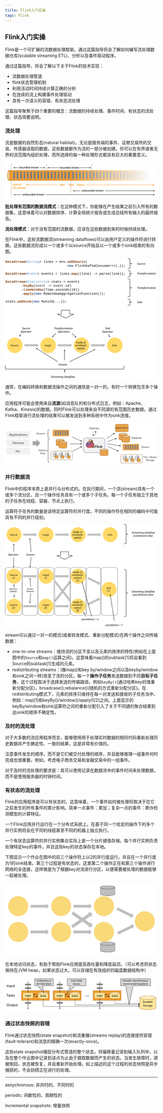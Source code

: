 ```yaml
---
title: Flink入门实操
tags: Flink
---
```

## Flink入门实操

Flink是一个可扩展的流数据处理框架。通过这篇指导将会了解如何编写流处理数据仓库(scalable streaming ETL)、分析以及事件驱动程序。

通过这篇指导，将会了解以下关于Flink的技术实现：

* 流数据处理管道
* flink状态管理机制
* 利用活动时间持续计算正确的分析
* 在连续的流上构建事件处理驱动
* 具有一次语义的容错、有状态流处理

这篇指导聚焦于四个重要的概念：流数据的持续处理、事件时间、有状态的流处理、状态简要说明。

### 流处理

流是数据的自然形态(natural habitat)，无论是服务端的事件、证劵交易所的交易、传感器读取的数据，这些数据都作为流的一部分被创建。你可以在有界或者无界的流范围内组织处理，而所选择的每一种处理形式都具有巨大的重要意义。

![](/images/flink1.png)

**批处理有范围的数据流模式**：在这种模式下，你能够在产生结果之前引入所有的数据集，这意味着可以对数据排序、计算全局统计报告或生成总结所有输入的最终报告。

**流处理模式**：对于没有范围的流数据，应该在这些数据到来的时候持续处理。

在Flink中，这些流数据流(streaming dataflows)可以由用户定义的操作符进行转换。这些数据流形成以一个或多个以source开始且以一个或多个sink结束的有向图。

![](/images/flink2.svg)

通常，在编码转换和数据流操作之间的通信是一对一的。有时一个转换包含多个操作。

应用程序可能会使用来自**流源**(如消息队列和分布式日志，例如：Apache、Kafka、Kinesis)的数据。同时Flink可以处理来自不同源的有范围历史数据。通过Flink框架进行流处理的结果可以被发送到多种系统中作为sink连接。

![](/images/flink3.png)

### 并行数据流

Flink中的程序本质上是并行与分布式的。在执行期间，一个流(stream)具有一个或多个流分区，且一个操作任务具有一个或多个子任务。每一个子任务独立于其他的子任务在线程、容器、节点上执行。

运算符子任务的数量是该特定运算符的并行度。不同的操作符在相同的编码中可能具有不同的并行级别。

![](/images/parallel_dataflow.svg)

stream可以通过一对一的模式(或者转发模式、重新分配模式)在两个操作之间传输数据：

* one-to-one streams：维持流的分区不变以及元素的排序的特性(例如在上面图中的`Source`和`map()`运算之间)。这意味着map()的subtask[1]将会看到Source的subtask[1]生成的元素。
* redistributing streams：(像map()和key by/window之间以及keyby/window和sink之间一样)改变了流的分区。每一个**操作子任务**发送数据到不同**目标子任务**，这个过程取决于选择发送的传输路径。例如`keyBy()`(通过哈希key的值重新分配分区)，broadcase(),rebalance()(随机的方式重新分配分区)。在redistributing模式下，元素的排序只维持在每一对发送和接收的子任务当中，例如：map[1]和keyBy()/window()/apply()[2]之间。上面显示的keyBy/window和sink运算符之间的重新分配引入了关于不同键的聚合结果到达sink的顺序不确定性。

### 及时的流处理

对于大多数的流应用程序而言，能够使用用于处理实时数据的相同代码重新处理历史数据并产生确定性、一致的结果，这是非常有价值的。

注意事件发生的顺序，而不是它们被交付处理的顺序，并且能够推理一组事件何时完成也很重要。例如，考虑电子商务交易和金融交易中的一组事件。

对于及时的流处理的要求是：其可以使用记录在数据流中的事件时间来处理数据，而不是使用服务器的时钟时间。

### 有状态的流处理

Flink的应用程序是可以有状态的，这意味着，一个事件如何被处理将取决于在它之前发生的所有事件的累计影响。简单一点事件：累加；复杂一点的事件：欺诈检测模型的计算特征。

一个Flink应用并行运行在一个分布式系统上。在基于同一个给定的操作下的多个并行实例将会在不同的线程甚至不同的机器上独立执行。

一个有状态运算符的并行实例集合实际上是一个分片键值存储。每个并行实例负责处理特定key的事件，并且这些key的状态保存在本地。

下图显示一个作业在图中的前三个操作符上以2的并行度运行，并且在一个并行度为1的sink结束。第三个过程是有状态的，这里第二个操作正在和第三个操作进行网络的全连接，这样做是为了根据key对流进行分区，以便需要被处理的数据能够一起被处理。

![](/images/parallel-job.png)

在本地访问状态，有助于帮助Flink应用提高吞吐量和降低延迟。（可以考虑将状态保持在JVM heap，如果状态过大，可以存储在有效组织的磁盘数据结构中）

![](/images/local-state.png)

### 通过状态快照的容错

Flink通过状态快照(state snapshot)和流重播(streams replay)的连接提供容错(fault-tolerant)和消息的精确一次(exactly-once)。

这些state snapshot捕捉分布式管道的整个状态，将偏移量记录到输入队列中，以及在整个作业图中记录到该点为止由于摄取数据而产生的状态。当发生故障时，源被倒回，状态被恢复，并且重新开始处理。如上描述的这个过程的状态快照是异步捕获的，不会妨碍正在进行的处理。



---

asnychronous: 非共时的、不同时的

periodic: 间歇性的、周期性的

Incremental snapshots: 增量快照


